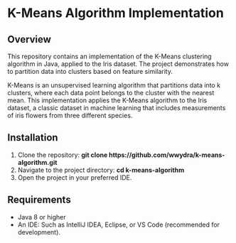 <h1>K-Means Algorithm Implementation</h1>
<h2>Overview</h2>
<p>This repository contains an implementation of the K-Means clustering algorithm in Java, applied to the Iris dataset. The project demonstrates how to partition data into clusters based on feature similarity.</p>
<p>K-Means is an unsupervised learning algorithm that partitions data into k clusters, where each data point belongs to the cluster with the nearest mean. This implementation applies the K-Means algorithm to the Iris dataset, a classic dataset in machine learning that includes measurements of iris flowers from three different species.</p>
<h2>Installation</h2>
<ol>
  <li>Clone the repository: <b>git clone https://github.com/wwydra/k-means-algorithm.git</b></li>
  <li>Navigate to the project directory: <b>cd k-means-algorithm</b></li>
  <li>Open the project in your preferred IDE.</li>
</ol>
<h2>Requirements</h2>
<ul>
  <li>Java 8 or higher</li>
  <li>An IDE: Such as IntelliJ IDEA, Eclipse, or VS Code (recommended for development).</li>
</ul>
